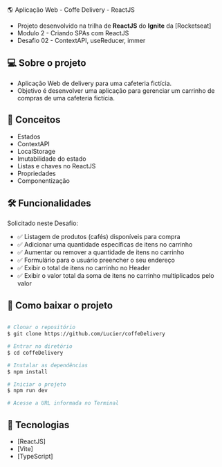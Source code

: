 :earth_americas: Aplicação Web - Coffe Delivery - ReactJS

- Projeto desenvolvido na trilha de **ReactJS** do **Ignite** da [Rocketseat]
- Modulo 2 - Criando SPAs com ReactJS
- Desafio 02 - ContextAPI, useReducer, immer


## :computer: Sobre o projeto

- Aplicação Web de delivery para uma cafeteria fictícia.
- Objetivo é desenvolver uma aplicação para gerenciar um carrinho de compras de uma cafeteria fictícia.


## :wrench: Conceitos

- Estados
- ContextAPI
- LocalStorage
- Imutabilidade do estado
- Listas e chaves no ReactJS
- Propriedades
- Componentização


## 🛠 Funcionalidades

Solicitado neste Desafio:

- :white_check_mark: Listagem de produtos (cafés) disponíveis para compra
- :white_check_mark: Adicionar uma quantidade específicas de itens no carrinho
- :white_check_mark: Aumentar ou remover a quantidade de itens no carrinho
- :white_check_mark: Formulário para o usuário preencher o seu endereço
- :white_check_mark: Exibir o total de itens no carrinho no Header
- :white_check_mark: Exibir o valor total da soma de itens no carrinho multiplicados pelo valor


## :open_file_folder: Como baixar o projeto

```bash

# Clonar o repositório
$ git clone https://github.com/Lucier/coffeDelivery

# Entrar no diretório
$ cd coffeDelivery

# Instalar as dependências
$ npm install

# Iniciar o projeto
$ npm run dev

# Acesse a URL informada no Terminal

```


## :rocket: Tecnologias

- [ReactJS]
- [Vite]
- [TypeScript]
